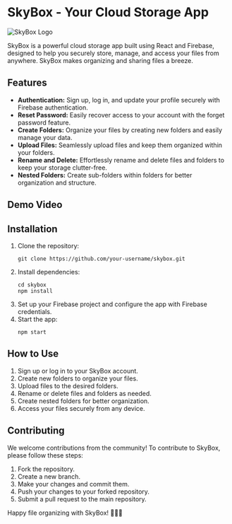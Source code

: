 # SkyBox - Your Cloud Storage App

![SkyBox Logo](https://ik.imagekit.io/dnwefib6s4/Blue%20White%20Modern%20Digital%20Communication%20Technologies%20Logotype.png?updatedAt=1690772961338)

SkyBox is a powerful cloud storage app built using React and Firebase, designed to help you securely store, manage, and access your files from anywhere. SkyBox makes organizing and sharing files a breeze.

## Features

- **Authentication:** Sign up, log in, and update your profile securely with Firebase authentication.
- **Reset Password:** Easily recover access to your account with the forget password feature.
- **Create Folders:** Organize your files by creating new folders and easily manage your data.
- **Upload Files:** Seamlessly upload files and keep them organized within your folders.
- **Rename and Delete:** Effortlessly rename and delete files and folders to keep your storage clutter-free.
- **Nested Folders:** Create sub-folders within folders for better organization and structure.

## Demo Video


## Installation

1. Clone the repository:
   ```
   git clone https://github.com/your-username/skybox.git
   ```
2. Install dependencies:
   ```
   cd skybox
   npm install
   ```
3. Set up your Firebase project and configure the app with Firebase credentials.
4. Start the app:
   ```
   npm start
   ```

## How to Use

1. Sign up or log in to your SkyBox account.
2. Create new folders to organize your files.
3. Upload files to the desired folders.
4. Rename or delete files and folders as needed.
5. Create nested folders for better organization.
6. Access your files securely from any device.

## Contributing

We welcome contributions from the community! To contribute to SkyBox, please follow these steps:

1. Fork the repository.
2. Create a new branch.
3. Make your changes and commit them.
4. Push your changes to your forked repository.
5. Submit a pull request to the main repository.

Happy file organizing with SkyBox! 🚀📁🔥